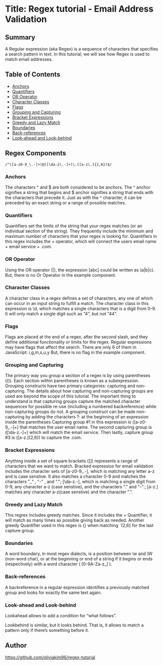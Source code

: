 # Title: Regex tutorial - Email Address Validation

## Summary
A Regular expression (aka Regex) is a sequence of characters that specifies a search pattern in text. 
In this tutorial, we will see how Regex is used to match email addresses. 

    
## Table of Contents

- [Anchors](#anchors)
- [Quantifiers](#quantifiers)
- [OR Operator](#or-operator)
- [Character Classes](#character-classes)
- [Flags](#flags)
- [Grouping and Capturing](#grouping-and-capturing)
- [Bracket Expressions](#bracket-expressions)
- [Greedy and Lazy Match](#greedy-and-lazy-match)
- [Boundaries](#boundaries)
- [Back-references](#back-references)
- [Look-ahead and Look-behind](#look-ahead-and-look-behind)

## Regex Components
    /^([a-z0-9_\.-]+)@([\da-z\.-]+)\.([a-z\.]{2,6})$/
### Anchors
The characters ^ and $ are both considered to be anchors.
The ^ anchor signifies a string that begins and $ anchor signifies a string that ends with the characters that precede it. 
Just as with the ^ character, it can be preceded by an exact string or a range of possible matches.
### Quantifiers
Quantifiers set the limits of the string that your regex matches (or an individual section of the string). 
They frequently include the minimum and maximum number of characters that your regex is looking for.
Quantifiers in this regex includes the + operator, which will connect the users email name + email service + .com.
### OR Operator
Using the OR operator (|), the expression [abc] could be written as (a|b|c).
But, there is no Or Operator in the example component.                    
               
### Character Classes
A character class in a regex defines a set of characters, any one of which can occur in an input string to fulfill a match. 
The character class in this expression is \d, which matches a single characters that is a digit from 0-9. It will only match a single digit such as "4", but not "44".

### Flags
Flags are placed at the end of a regex, after the second slash, and they define additional functionality or limits for the regex. Regular expressions may have flags that affect the search.
There are only 6 of them in JavaScript: i,g,m,s,u,y
But, there is no flag in the example component. 
### Grouping and Capturing
The primary way you group a section of a regex is by using parentheses (()). Each section within parentheses is known as a subexpression.
Grouping constructs have two primary categories: capturing and non-capturing. The details about how capturing and non-capturing groups are used are beyond the scope of this tutorial. 
The important thing to understand is that capturing groups capture the matched character sequences for possible re-use (including a numbered backreference) while non-capturing groups do not.
A grouping construct can be made non-capturing by adding the characters ?: at the beginning of an expression inside the parentheses
Capturing group #1 in this expression is ([a-z0-9_\.-]+) that matches the user email name. The second capturing group is ([\da-z\.-]+) which will match the email service. Then lastly, capture group #3 is ([a-z\.]{2,6}) to capture the .com.
### Bracket Expressions
Anything inside a set of square brackets ([]) represents a range of characters that we want to match.
Bracked expressios for email validation includes the character sets of [a-z0-9_\.-], which is matching any letter a-z and is case senstive. It also matches a character 0-9 and matches the characters "_" , "-" , and "."; [\da-z\.-], which is matching a single digit from 0-9, any character a-z (case senstive), and the characters "." and "-".; [a-z\.] matches any character a-z(case senstive) and the character ".".
### Greedy and Lazy Match
This regrex includes greedy matches. Since it includes the + Quantifier, it will match as many times as possible giving back as needed. Another greedy Quantifier used in this regex is {} when matching `{2,6} for the last capture group.
### Boundaries
A word boundary, in most regex dialects, is a position between \w and \W (non-word char), or at the beginning or end of a string if it begins or ends (respectively) with a word character ( [0-9A-Za-z_] ).
### Back-references

A backreference in a regular expression identifies a previously matched group and looks for exactly the same text again.
### Look-ahead and Look-behind
Lookahead allows to add a condition for “what follows”.

Lookbehind is similar, but it looks behind. That is, it allows to match a pattern only if there’s something before it.
## Author
https://github.com/oliviakim96/regex-tutorial